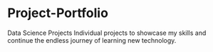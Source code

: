 # Project-Portfolio
Data Science Projects 
Individual projects to showcase my skills and continue the endless journey of learning new technology. 
